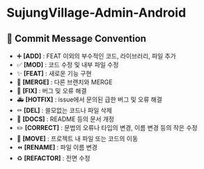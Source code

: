 # SujungVillage-Admin-Android

## 📌 Commit Message Convention
- ➕ **[ADD]** : FEAT 이외의 부수적인 코드, 라이브러리, 파일 추가
- ✅ **[MOD]** : 코드 수정 및 내부 파일 수정
- ✨ **[FEAT]** : 새로운 기능 구현
- 🔀 **[MERGE]** : 다른 브랜치와 MERGE
- 🔨 **[FIX]** : 버그 및 오류 해결
- 🚑️ **[HOTFIX]** : issue에서 문의된 급한 버그 및 오류 해결
- ⚰️ **[DEL]** : 쓸모없는 코드나 파일 삭제
- 📝 **[DOCS]** : README 등의 문서 개정
- ✏️ **[CORRECT]** : 문법의 오류나 타입의 변경, 이름 변경 등의 작은 수정
- 🚚 **[MOVE]** : 프로젝트 내 파일 또는 코드의 이동
- ⏪️ **[RENAME]** : 파일 이름 변경
- ♻️ **[REFACTOR]** : 전면 수정
